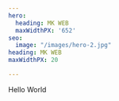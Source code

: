 ```yaml
---
hero:
  heading: MK WEB
  maxWidthPX: '652'
seo:
  image: "/images/hero-2.jpg"
heading: MK WEB
maxWidthPX: 20

---
```

Hello World